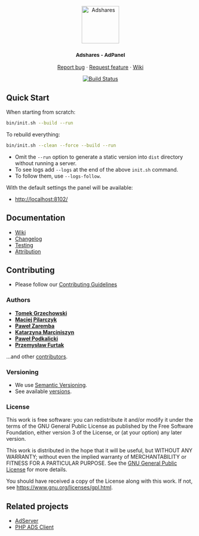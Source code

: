 <p align="center">
    <a href="https://adshares.net/" title="Adshares sp. z o.o." target="_blank">
        <img src="https://adshares.net/logos/ads.svg" alt="Adshares" width="100" height="100">
    </a>
</p>
<h3 align="center"><small>Adshares - AdPanel</small></h3>
<p align="center">
    <a href="https://github.com/adshares/adpanel/issues/new?template=bug_report.md&labels=Bug">Report bug</a>
    ·
    <a href="https://github.com/adshares/adpanel/issues/new?template=feature_request.md&labels=New%20Feature">Request feature</a>
    ·
    <a href="https://github.com/adshares/adpanel/wiki">Wiki</a>
</p>
<p align="center">
    <a href="https://travis-ci.org/adshares/adpanel" title="master" target="_blank">
        <img src="https://travis-ci.org/adshares/adpanel.svg?branch=master" alt="Build Status">
    </a>
</p>

## Quick Start

When starting from scratch:

```bash
bin/init.sh --build --run
```

To rebuild everything:

```bash
bin/init.sh --clean --force --build --run
```

- Omit the `--run` option to generate a static version into `dist` directory without running a server. 
- To see logs add `--logs` at the end of the above `init.sh` command.
- To follow them,  use `--logs-follow`.

With the default settings the panel will be available:
- [http://localhost:8102/](http://localhost:8102/)

## Documentation

- [Wiki](https://github.com/adshares/adpanel/wiki)
- [Changelog](CHANGELOG.md)
- [Testing](https://github.com/adshares/adpanel/wiki/Testing)
- [Attribution](https://github.com/adshares/adpanel/attribution.txt)

## Contributing

- Please follow our [Contributing Guidelines](docs/CONTRIBUTING.md)

### Authors

- **[Tomek Grzechowski](https://github.com/yodahack)**
- **[Maciej Pilarczyk](https://github.com/m-pilarczyk)**
- **[Paweł Zaremba](https://github.com/pawzar)**
- **[Katarzyna Marciniszyn ](https://github.com/Meskat)**
- **[Paweł Podkalicki](https://github.com/PawelPodkalicki)**
- **[Przemysław Furtak](https://github.com/c3zi)**


...and other [contributors](https://github.com/adshares/adpanel/contributors).

### Versioning

- We use [Semantic Versioning](http://semver.org/).
- See available [versions](https://github.com/adshares/adpanel/tags). 

### License

This work is free software: you can redistribute it and/or modify
it under the terms of the GNU General Public License as published by
the Free Software Foundation, either version 3 of the License, or
(at your option) any later version.

This work is distributed in the hope that it will be useful,
but WITHOUT ANY WARRANTY; without even the implied warranty of
MERCHANTABILITY or FITNESS FOR A PARTICULAR PURPOSE. See the
[GNU General Public License](LICENSE) for more details.

You should have received a copy of the License along with this work.
If not, see <https://www.gnu.org/licenses/gpl.html>.

## Related projects

- [AdServer](https://github.com/adshares/adserver)
- [PHP ADS Client](https://github.com/adshares/adpanel-php-client)

